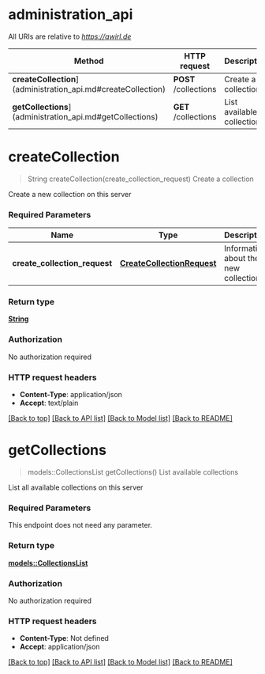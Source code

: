 # administration_api

All URIs are relative to *https://qwirl.de*

Method | HTTP request | Description
------------- | ------------- | -------------
**createCollection**](administration_api.md#createCollection) | **POST** /collections | Create a collection
**getCollections**](administration_api.md#getCollections) | **GET** /collections | List available collections


# **createCollection**
> String createCollection(create_collection_request)
Create a collection

Create a new collection on this server

### Required Parameters

Name | Type | Description  | Notes
------------- | ------------- | ------------- | -------------
  **create_collection_request** | [**CreateCollectionRequest**](CreateCollectionRequest.md)| Information about the new collection | 

### Return type

[**String**](string.md)

### Authorization

No authorization required

### HTTP request headers

 - **Content-Type**: application/json
 - **Accept**: text/plain

[[Back to top]](#) [[Back to API list]](../README.md#documentation-for-api-endpoints) [[Back to Model list]](../README.md#documentation-for-models) [[Back to README]](../README.md)

# **getCollections**
> models::CollectionsList getCollections()
List available collections

List all available collections on this server

### Required Parameters
This endpoint does not need any parameter.

### Return type

[**models::CollectionsList**](CollectionsList.md)

### Authorization

No authorization required

### HTTP request headers

 - **Content-Type**: Not defined
 - **Accept**: application/json

[[Back to top]](#) [[Back to API list]](../README.md#documentation-for-api-endpoints) [[Back to Model list]](../README.md#documentation-for-models) [[Back to README]](../README.md)

